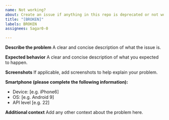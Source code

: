 ```yaml
---
name: Not working?
about: Create an issue if anything in this repo is deprecated or not working as expected
title: "[BROKEN]"
labels: BROKEN
assignees: Sagar0-0

---
```


**Describe the problem**
A clear and concise description of what the issue is.

**Expected behavior**
A clear and concise description of what you expected to happen.

**Screenshots**
If applicable, add screenshots to help explain your problem.

**Smartphone (please complete the following information):**
 - Device: [e.g. iPhone6]
 - OS: [e.g. Android 9]
 - API level [e.g. 22]

**Additional context**
Add any other context about the problem here.
